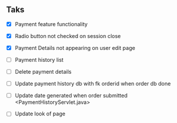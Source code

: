 ## Taks
- [x] Payment feature functionality
- [x] Radio button not checked on session close
- [x] Payment Details not appearing on user edit page
- [ ] Payment history list
- [ ] Delete payment details
- [ ] Update payment history db with fk orderid when order db done
- [ ] Update date generated when order submitted <PaymentHistoryServlet.java>
- [ ] Update look of page

